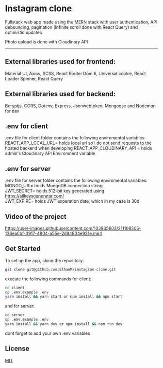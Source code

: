 # Instagram clone

Fullstack web app made using the MERN stack with user authentication, API debouncing, pagination (infinite scroll done with React Query) and optimistic updates

Photo upload is done with Cloudinary API

<hr>

## External libraries used for frontend: <br />

Material UI, Axios, SCSS, React Router Dom 6, Universal cookie, React Loader Spinner, React Query

## External libraries used for backend: <br />

Bcryptjs, CORS, Dotenv, Express, Jsonwebtoken, Mongoose and Nodemon for dev

## .env for client

.env file for client folder contains the following enviromental variables: <br />
REACT_APP_LOCAL_URL= holds local url so I do not send requests to the hosted backend when developing
REACT_APP_CLOUDINARY_API = holds admin's Cloudinary API Environment variable

## .env for server

.env file for server folder contains the following enviromental variables: <br />
MONGO_URI= holds MongoDB connection string <br />
JWT_SECRET= holds 512-bit key generated using https://allkeysgenerator.com/ <br />
JWT_EXPIRE= holds JWT experation date, which in my case is 30d <br />

## Video of the project

https://user-images.githubusercontent.com/103935603/211108305-136ea0bf-3917-4804-a55e-2d84834e921e.mp4

## Get Started

To set up the app, clone the repository:

```bash
git clone git@github.com:ElhanM/instagram-clone.git
```

execute the following commands for client:

```bash
cd client
cp .env.example .env
yarn install && yarn start or npm install && npm start
```

and for server:

```bash
cd server
cp .env.example .env
yarn install && yarn dev or npm install && npm run dev
```

dont forget to add your own .env variables

## License
[MIT](https://choosealicense.com/licenses/mit/)
